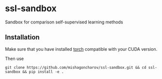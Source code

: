# ssl-sandbox
Sandbox for comparison self-supervised learning methods

## Installation
Make sure that you have installed [torch](https://pytorch.org/) compatible with your CUDA version.

Then use
```
git clone https://github.com/mishagoncharov/ssl-sandbox.git && cd ssl-sandbox && pip install -e .
```
